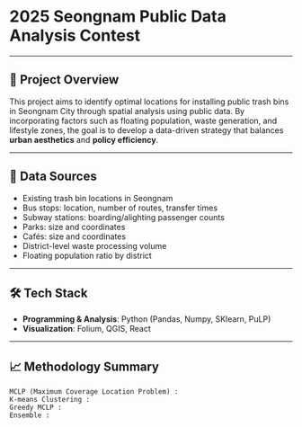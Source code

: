 # 2025 Seongnam Public Data Analysis Contest

---

## 📌 Project Overview

This project aims to identify optimal locations for installing public trash bins in Seongnam City through spatial analysis using public data. By incorporating factors such as floating population, waste generation, and lifestyle zones, the goal is to develop a data-driven strategy that balances **urban aesthetics** and **policy efficiency**.

---

## 🧩 Data Sources

- Existing trash bin locations in Seongnam
- Bus stops: location, number of routes, transfer times
- Subway stations: boarding/alighting passenger counts
- Parks: size and coordinates
- Cafés: size and coordinates
- District-level waste processing volume
- Floating population ratio by district

---

## 🛠 Tech Stack

- **Programming & Analysis**: Python (Pandas, Numpy, SKlearn, PuLP)
- **Visualization**: Folium, QGIS, React

---

## 📈 Methodology Summary
```
MCLP (Maximum Coverage Location Problem) : 
K-means Clustering : 
Greedy MCLP :
Ensemble : 
```


